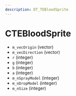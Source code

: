 ```yaml
---
description: DT_TEBloodSprite
---
```


# CTEBloodSprite


* `m_vecOrigin` (vector)
* `m_vecDirection` (vector)
* `r` (integer)
* `g` (integer)
* `b` (integer)
* `a` (integer)
* `m_nSprayModel` (integer)
* `m_nDropModel` (integer)
* `m_nSize` (integer)